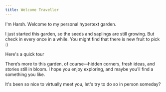 ```yaml
---
title: Welcome Traveller
---
```

I'm Harsh. Welcome to my personal hypertext garden.

I just started this garden, so the seeds and saplings are still growing. But check in every once in a while. You might find that there is new fruit to pick :)

Here's a quick tour

There’s more to this garden, of course—hidden corners, fresh ideas, and stories still in bloom. I hope you enjoy exploring, and maybe you’ll find a something you like.

It's been so nice to virtually meet you, let's try to do so in person someday?


